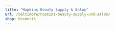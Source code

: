 ```yaml
---
title: "Hopkins Beauty Supply & Salon"
url: /baltimore/hopkins-beauty-supply-und-salon/
shop: Kosmetik
---
```

